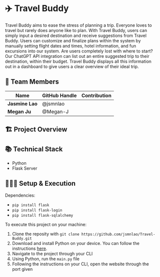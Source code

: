 # ✈️ Travel Buddy

Travel Buddy aims to ease the stress of planning a trip. Everyone loves to travel but rarely does anyone like to plan. With Travel Buddy, users can simply input a desired destination and receive suggestions from Travel Buddy. Users can customize and finalize plans within the system by manually setting flight dates and times, hotel information, and fun excursions into our system. Are users completely lost with where to start? Our ChatGPT API integration can list out an entire suggested trip to their destination, within their budget. Travel Buddy displays all this information out in a dashboard to give users a clear overview of their ideal trip.

## 🙌 Team Members

| Name            | GitHub Handle | Contribution |
| --------------- | ------------- | ------------ |
| **Jasmine Lao** | @jsmnlao      |              |
| **Megan Ju**    | @Megan-J      |              |

## 🏗️ Project Overview

## 📚 Technical Stack

- Python
- Flask Server

## 👩🏽‍💻 Setup & Execution

Dependencies:

- `pip install flask`
- `pip install flask-login`
- `pip install flask-sqlalchemy`

To execute this project on your machine:

1. Clone the reposity with `git clone https://github.com/jsmnlao/Travel-Buddy.git`
2. Download and install Python on your device. You can follow the instructions [here](https://www.python.org/downloads/).
3. Navigate to the project through your CLI
4. Using Python, run the `main.py` file
5. Following the instructions on your CLI, open the website through the port given

